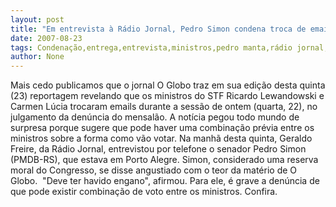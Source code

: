 ```yaml
---
layout: post
title: "Em entrevista à Rádio Jornal, Pedro Simon condena troca de emails entre ministros do STF"
date: 2007-08-23
tags: Condenação,entrega,entrevista,ministros,pedro manta,rádio jornal,Simone Tebet
author: None
---
```

Mais cedo publicamos que o jornal O Globo traz em sua edi&ccedil;&atilde;o desta quinta (23) reportagem revelando que os ministros do STF Ricardo Lewandowski e Carmen L&uacute;cia trocaram emails durante a sess&atilde;o de&nbsp;ontem (quarta, 22), no julgamento da den&uacute;ncia do mensal&atilde;o.
A not&iacute;cia pegou todo mundo de surpresa porque sugere que pode haver uma combina&ccedil;&atilde;o pr&eacute;via entre os ministros sobre a forma como v&atilde;o votar.
Na manh&atilde; desta quinta, Geraldo Freire, da R&aacute;dio Jornal, entrevistou por telefone o senador Pedro Simon (PMDB-RS), que estava em Porto Alegre. Simon,&nbsp;considerado uma&nbsp;reserva moral do Congresso,&nbsp;se disse angustiado com o teor da mat&eacute;rio de O Globo.&nbsp; &quot;Deve ter havido engano&quot;, afirmou. Para ele, &eacute; grave a den&uacute;ncia de que pode existir combina&ccedil;&atilde;o de voto entre os ministros.
Confira. 